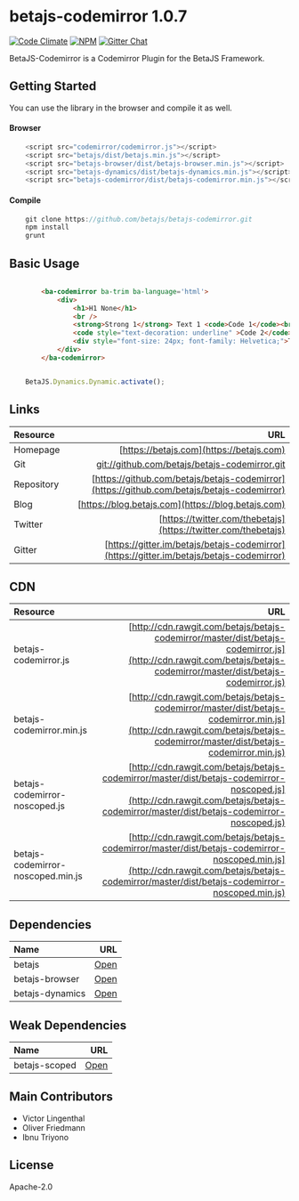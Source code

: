 # betajs-codemirror 1.0.7
[![Code Climate](https://codeclimate.com/github/betajs/betajs-codemirror/badges/gpa.svg)](https://codeclimate.com/github/betajs/betajs-codemirror)
[![NPM](https://img.shields.io/npm/v/betajs-codemirror.svg?style=flat)](https://www.npmjs.com/package/betajs-codemirror)
[![Gitter Chat](https://badges.gitter.im/betajs/betajs-codemirror.svg)](https://gitter.im/betajs/betajs-codemirror)

BetaJS-Codemirror is a Codemirror Plugin for the BetaJS Framework.



## Getting Started


You can use the library in the browser and compile it as well.

#### Browser

```javascript
	<script src="codemirror/codemirror.js"></script>
	<script src="betajs/dist/betajs.min.js"></script>
	<script src="betajs-browser/dist/betajs-browser.min.js"></script>
	<script src="betajs-dynamics/dist/betajs-dynamics.min.js"></script>
	<script src="betajs-codemirror/dist/betajs-codemirror.min.js"></script>
``` 

#### Compile

```javascript
	git clone https://github.com/betajs/betajs-codemirror.git
	npm install
	grunt
```



## Basic Usage


```html

		<ba-codemirror ba-trim ba-language='html'>
			<div>
				<h1>H1 None</h1>
				<br />
				<strong>Strong 1</strong> Text 1 <code>Code 1</code><br />
				<code style="text-decoration: underline" >Code 2</code><strong> Strong 2</strong>
				<div style="font-size: 24px; font-family: Helvetica;">Text 2</div>
			</div>
		</ba-codemirror>

```

```javascript

	BetaJS.Dynamics.Dynamic.activate();

```



## Links
| Resource   | URL |
| :--------- | --: |
| Homepage   | [https://betajs.com](https://betajs.com) |
| Git        | [git://github.com/betajs/betajs-codemirror.git](git://github.com/betajs/betajs-codemirror.git) |
| Repository | [https://github.com/betajs/betajs-codemirror](https://github.com/betajs/betajs-codemirror) |
| Blog       | [https://blog.betajs.com](https://blog.betajs.com) | 
| Twitter    | [https://twitter.com/thebetajs](https://twitter.com/thebetajs) | 
| Gitter     | [https://gitter.im/betajs/betajs-codemirror](https://gitter.im/betajs/betajs-codemirror) | 




## CDN
| Resource | URL |
| :----- | -------: |
| betajs-codemirror.js | [http://cdn.rawgit.com/betajs/betajs-codemirror/master/dist/betajs-codemirror.js](http://cdn.rawgit.com/betajs/betajs-codemirror/master/dist/betajs-codemirror.js) |
| betajs-codemirror.min.js | [http://cdn.rawgit.com/betajs/betajs-codemirror/master/dist/betajs-codemirror.min.js](http://cdn.rawgit.com/betajs/betajs-codemirror/master/dist/betajs-codemirror.min.js) |
| betajs-codemirror-noscoped.js | [http://cdn.rawgit.com/betajs/betajs-codemirror/master/dist/betajs-codemirror-noscoped.js](http://cdn.rawgit.com/betajs/betajs-codemirror/master/dist/betajs-codemirror-noscoped.js) |
| betajs-codemirror-noscoped.min.js | [http://cdn.rawgit.com/betajs/betajs-codemirror/master/dist/betajs-codemirror-noscoped.min.js](http://cdn.rawgit.com/betajs/betajs-codemirror/master/dist/betajs-codemirror-noscoped.min.js) |



## Dependencies
| Name | URL |
| :----- | -------: |
| betajs | [Open](https://github.com/betajs/betajs) |
| betajs-browser | [Open](https://github.com/betajs/betajs-browser) |
| betajs-dynamics | [Open](https://github.com/betajs/betajs-dynamics) |


## Weak Dependencies
| Name | URL |
| :----- | -------: |
| betajs-scoped | [Open](https://github.com/betajs/betajs-scoped) |


## Main Contributors

- Victor Lingenthal
- Oliver Friedmann
- Ibnu Triyono

## License

Apache-2.0







